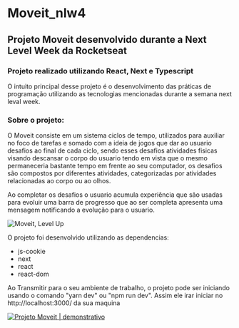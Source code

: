 # Moveit_nlw4
## Projeto Moveit desenvolvido durante a Next Level Week da Rocketseat
### Projeto realizado utilizando React, Next e Typescript 
O intuito principal desse projeto é o desenvolvimento das práticas de programação utilizando as tecnologias mencionadas durante a semana next leval week.

### Sobre o projeto:

O Moveit consiste em um sistema ciclos de tempo, utilizados para auxiliar no foco de tarefas e somado com a ideia de jogos que dar ao usuario desafios ao 
final de cada ciclo, sendo esses desafios atividades fisicas visando descansar o corpo do usuario tendo em vista que o mesmo permaneceria bastante tempo 
em frente ao seu computador, os desafios são compostos por diferentes atividades, categorizadas por atividades relacionadas ao corpo ou ao olhos.

Ao completar os desafios o usuario acumula experiência que são usadas para evoluir uma barra de progresso que ao ser completa apresenta uma mensagem 
notificando a evolução para o usuario.

![Moveit, Level Up](https://user-images.githubusercontent.com/66925214/113317451-c1b59100-92e5-11eb-800d-c76deb1009d3.gif)

O projeto foi desenvolvido utilizando as dependencias:
   * js-cookie
   * next
   * react
   * react-dom
   
Ao Transmitir para o seu ambiente de trabalho, o projeto pode ser iniciando usando o comando "yarn dev" ou "npm run dev".
Assim ele irar iniciar no http://localhost:3000/ da sua maquina

[![Projeto Moveit | demonstrativo](http://img.youtube.com/vi/gLA89l1ZL44/0.jpg)](http://www.youtube.com/watch?v=gLA89l1ZL44 "Projeto Moveit | demonstrativo")
